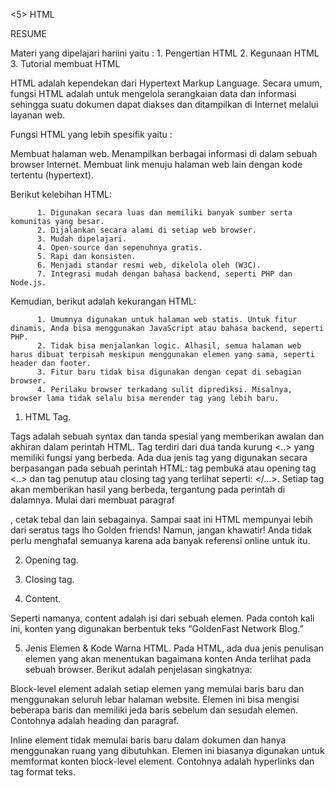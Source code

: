 <5> HTML

RESUME

Materi yang dipelajari hariini yaitu : 
          1. Pengertian HTML
          2. Kegunaan HTML
          3. Tutorial membuat HTML

HTML adalah kependekan dari Hypertext Markup Language. Secara umum, fungsi HTML adalah untuk mengelola serangkaian data dan informasi sehingga suatu dokumen dapat diakses dan ditampilkan di Internet melalui layanan web.

Fungsi HTML yang lebih spesifik yaitu :

Membuat halaman web.
Menampilkan berbagai informasi di dalam sebuah browser Internet.
Membuat link menuju halaman web lain dengan kode tertentu (hypertext).

Berikut kelebihan HTML:

          1. Digunakan secara luas dan memiliki banyak sumber serta komunitas yang besar.
          2. Dijalankan secara alami di setiap web browser.
          3. Mudah dipelajari.
          4. Open-source dan sepenuhnya gratis.
          5. Rapi dan konsisten.
          6. Menjadi standar resmi web, dikelola oleh (W3C).
          7. Integrasi mudah dengan bahasa backend, seperti PHP dan Node.js.

Kemudian, berikut adalah kekurangan HTML:

          1. Umumnya digunakan untuk halaman web statis. Untuk fitur dinamis, Anda bisa menggunakan JavaScript atau bahasa backend, seperti PHP.
          2. Tidak bisa menjalankan logic. Alhasil, semua halaman web harus dibuat terpisah meskipun menggunakan elemen yang sama, seperti header dan footer.
          3. Fitur baru tidak bisa digunakan dengan cepat di sebagian browser.
          4. Perilaku browser terkadang sulit diprediksi. Misalnya, browser lama tidak selalu bisa merender tag yang lebih baru.
          
1. HTML Tag.

Tags adalah sebuah syntax dan tanda spesial yang memberikan awalan dan akhiran dalam perintah HTML. Tag terdiri dari dua tanda kurung <..> yang memiliki fungsi yang berbeda.
Ada dua jenis tag yang digunakan secara berpasangan pada sebuah perintah HTML: tag pembuka atau opening tag <..> dan tag penutup atau closing tag yang terlihat seperti: </…>.
Setiap tag akan memberikan hasil yang berbeda, tergantung pada perintah di dalamnya. Mulai dari membuat paragraf <p> </p>, cetak tebal <bold> </bold> dan lain sebagainya.
Sampai saat ini HTML mempunyai lebih dari seratus tags lho Golden friends! Namun, jangan khawatir! Anda tidak perlu menghafal semuanya karena ada banyak referensi online untuk itu.

2. Opening tag.

3. Closing tag.

4. Content.
          
Seperti namanya, content adalah isi dari sebuah elemen. Pada contoh kali ini, konten yang digunakan berbentuk teks “GoldenFast Network Blog.”
          
5. Jenis Elemen & Kode Warna HTML.
Pada HTML, ada dua jenis penulisan elemen yang akan menentukan bagaimana konten Anda terlihat pada sebuah browser. Berikut adalah penjelasan singkatnya:

Block-level element adalah setiap elemen yang memulai baris baru dan menggunakan seluruh lebar halaman website. Elemen ini bisa mengisi beberapa baris dan memiliki jeda baris sebelum dan sesudah elemen. Contohnya adalah heading dan paragraf.
          
Inline element tidak memulai baris baru dalam dokumen dan hanya menggunakan ruang yang dibutuhkan. Elemen ini biasanya digunakan untuk memformat konten block-level element. Contohnya adalah hyperlinks dan tag format teks.
